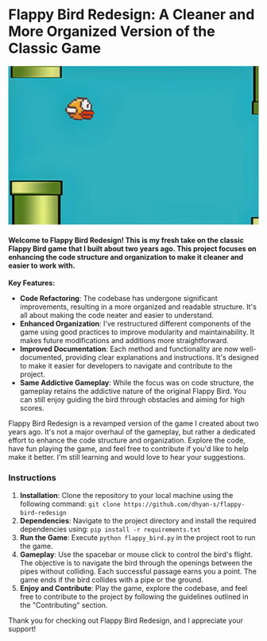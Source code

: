 # Flappy Bird Redesign: A Cleaner and More Organized Version of the Classic Game

<img src="assets/readme_icon.png" alt="hi">

#### **Welcome to Flappy Bird Redesign! This is my fresh take on the classic Flappy Bird game that I built about two years ago. This project focuses on enhancing the code structure and organization to make it cleaner and easier to work with.**

**Key Features:**
- **Code Refactoring**: The codebase has undergone significant improvements, resulting in a more organized and readable structure. It's all about making the code neater and easier to understand.
- **Enhanced Organization**: I've restructured different components of the game using good practices to improve modularity and maintainability. It makes future modifications and additions more straightforward.
- **Improved Documentation**: Each method and functionality are now well-documented, providing clear explanations and instructions. It's designed to make it easier for developers to navigate and contribute to the project.
- **Same Addictive Gameplay**: While the focus was on code structure, the gameplay retains the addictive nature of the original Flappy Bird. You can still enjoy guiding the bird through obstacles and aiming for high scores.

Flappy Bird Redesign is a revamped version of the game I created about two years ago. It's not a major overhaul of the gameplay, but rather a dedicated effort to enhance the code structure and organization. Explore the code, have fun playing the game, and feel free to contribute if you'd like to help make it better. I'm still learning and would love to hear your suggestions.

### Instructions
1. **Installation**: Clone the repository to your local machine using the following command: `git clone https://github.com/dhyan-s/flappy-bird-redesign`
2. **Dependencies**: Navigate to the project directory and install the required dependencies using: `pip install -r requirements.txt`
3. **Run the Game**: Execute `python flappy_bird.py` in the project root to run the game.
4. **Gameplay**: Use the spacebar or mouse click to control the bird's flight. The objective is to navigate the bird through the openings between the pipes without colliding. Each successful passage earns you a point. The game ends if the bird collides with a pipe or the ground.
5. **Enjoy and Contribute**: Play the game, explore the codebase, and feel free to contribute to the project by following the guidelines outlined in the "Contributing" section.

Thank you for checking out Flappy Bird Redesign, and I appreciate your support!
